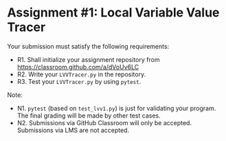 # Assignment #1: Local Variable Value Tracer


Your submission must satisfy the following requirements:

* R1. Shall initialize your assignment repository from https://classroom.github.com/a/dVoUv6LC
* R2. Write your `LVVTracer.py` in the repository.
* R3. Test your `LVVTracer.py` by using `pytest`.


Note:

* N1. `pytest` (based on `test_lvv1.py`) is just for validating your program. The final grading will be made by other test cases.
* N2. Submissions via GitHub Classroom will only be accepted. Submissions via LMS are not accepted.


